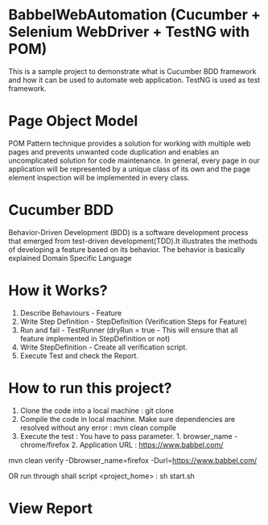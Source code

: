 # BabbelWebAutomation (Cucumber + Selenium WebDriver + TestNG with POM)
This is a sample project to demonstrate what is Cucumber BDD framework and how it can be used to automate web application. TestNG is used as test framework.
# Page Object Model
POM Pattern technique provides a solution for working with multiple web pages and prevents unwanted code duplication and enables an uncomplicated solution for code maintenance. In general, every page in our application will be represented by a unique class of its own and the page element inspection will be implemented in every class.
# Cucumber BDD
Behavior-Driven Development (BDD) is a software development process that emerged from test-driven development(TDD).It illustrates the methods of developing a feature based on its behavior. The behavior is basically explained Domain Specific Language

# How it Works?
1. Describe Behaviours - Feature
2. Write Step Definition - StepDefinition (Verification Steps for Feature)
3. Run and fail - TestRunner (dryRun = true - This will ensure that all feature implemented in StepDefinition or not)
4. Write StepDefinition - Create all verification script.
5. Execute Test and check the Report.

# How to run this project?
1. Clone the code into a local machine : git clone <URL>
2. Compile the code in local machine. Make sure dependencies are resolved without any error : mvn clean compile
3. Execute the test : You have to pass parameter. 1. browser_name - chrome/firefox   2. Application URL : https://www.babbel.com/
  
  mvn clean verify -Dbrowser_name=firefox -Durl=https://www.babbel.com/
  
  OR  run through shall script
  <project_home> : sh start.sh
  
# View Report
  
  
